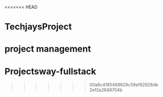 <<<<<<< HEAD
# TechjaysProject
project management
=======
# Projectsway-fullstack
>>>>>>> 00a6c4185469929c59ef92926db2e12a2648704b

